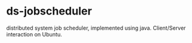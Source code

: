 # ds-jobscheduler
distributed system job scheduler, implemented using java. Client/Server interaction on Ubuntu.
